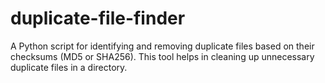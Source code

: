 # duplicate-file-finder
A Python script for identifying and removing duplicate files based on their checksums (MD5 or SHA256). This tool helps in cleaning up unnecessary duplicate files in a directory.
